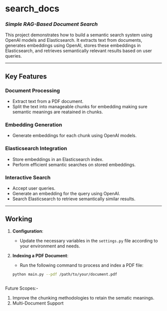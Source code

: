 # **search_docs**  
### *Simple RAG-Based Document Search*

This project demonstrates how to build a semantic search system using OpenAI models and Elasticsearch. It extracts text from documents, generates embeddings using OpenAI, stores these embeddings in Elasticsearch, and retrieves semantically relevant results based on user queries.

---

## **Key Features**

### **Document Processing**
- Extract text from a PDF document.
- Split the text into manageable chunks for embedding making sure semantic meanings are reatained in chunks.

### **Embedding Generation**
- Generate embeddings for each chunk using OpenAI models.

### **Elasticsearch Integration**
- Store embeddings in an Elasticsearch index.
- Perform efficient semantic searches on stored embeddings.

### **Interactive Search**
- Accept user queries.
- Generate an embedding for the query using OpenAI.
- Search Elasticsearch to retrieve semantically similar results.

---

## **Working**

1. **Configuration**:
   - Update the necessary variables in the `settings.py` file according to your environment and needs.

2. **Indexing a PDF Document**:
   - Run the following command to process and index a PDF file:
   ```bash
   python main.py --pdf /path/to/your/document.pdf



Future Scopes:-
1. Improve the chunking methodologies to retain the sematic meanings.
2. Multi-Document Support